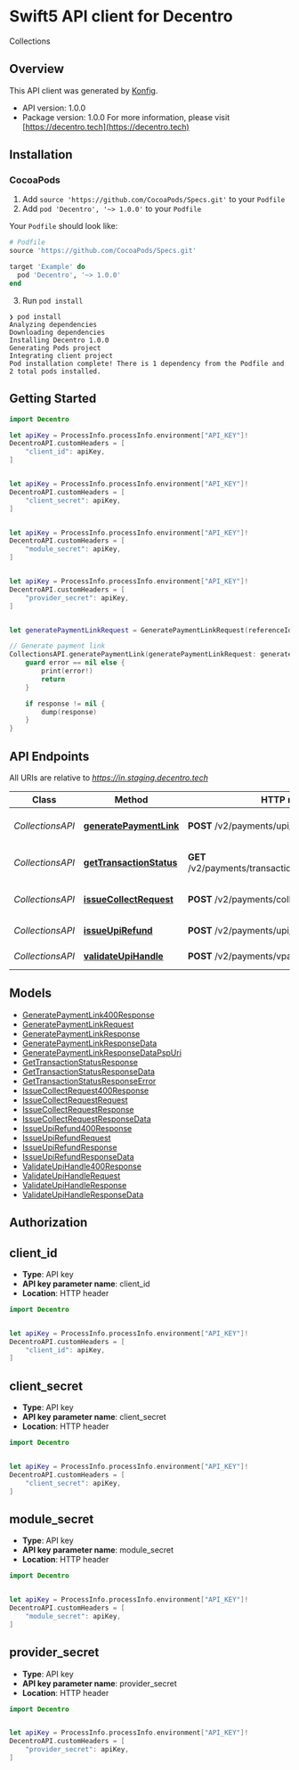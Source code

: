 # Swift5 API client for Decentro

Collections

## Overview
This API client was generated by [Konfig](https://konfigthis.com).

- API version: 1.0.0
- Package version: 1.0.0
For more information, please visit [https://decentro.tech](https://decentro.tech)

## Installation

### CocoaPods

1. Add `source 'https://github.com/CocoaPods/Specs.git'` to your `Podfile`
2. Add `pod 'Decentro', '~> 1.0.0'` to your `Podfile`

Your `Podfile` should look like:
```ruby
# Podfile
source 'https://github.com/CocoaPods/Specs.git'

target 'Example' do
  pod 'Decentro', '~> 1.0.0'
end
```
3. Run `pod install`

```shell
❯ pod install
Analyzing dependencies
Downloading dependencies
Installing Decentro 1.0.0
Generating Pods project
Integrating client project
Pod installation complete! There is 1 dependency from the Podfile and 2 total pods installed.
```

## Getting Started

```swift
import Decentro

let apiKey = ProcessInfo.processInfo.environment["API_KEY"]!
DecentroAPI.customHeaders = [
    "client_id": apiKey,
]


let apiKey = ProcessInfo.processInfo.environment["API_KEY"]!
DecentroAPI.customHeaders = [
    "client_secret": apiKey,
]


let apiKey = ProcessInfo.processInfo.environment["API_KEY"]!
DecentroAPI.customHeaders = [
    "module_secret": apiKey,
]


let apiKey = ProcessInfo.processInfo.environment["API_KEY"]!
DecentroAPI.customHeaders = [
    "provider_secret": apiKey,
]


let generatePaymentLinkRequest = GeneratePaymentLinkRequest(referenceId: "referenceId_example", payeeAccount: "payeeAccount_example", amount: 123, purposeMessage: "purposeMessage_example", generateQr: 123, expiryTime: 123, customizedQrWithLogo: 123, generateUri: 123) // GeneratePaymentLinkRequest | 

// Generate payment link
CollectionsAPI.generatePaymentLink(generatePaymentLinkRequest: generatePaymentLinkRequest) { (response, error) in
    guard error == nil else {
        print(error!)
        return
    }

    if response != nil {
        dump(response)
    }
}

```

## API Endpoints

All URIs are relative to *https://in.staging.decentro.tech*

Class | Method | HTTP request | Description
------------ | ------------- | ------------- | -------------
*CollectionsAPI* | [**generatePaymentLink**](docs/CollectionsAPI.md#generatepaymentlink) | **POST** /v2/payments/upi/link | Generate payment link
*CollectionsAPI* | [**getTransactionStatus**](docs/CollectionsAPI.md#gettransactionstatus) | **GET** /v2/payments/transaction/{transaction_id}/status | Get transaction status
*CollectionsAPI* | [**issueCollectRequest**](docs/CollectionsAPI.md#issuecollectrequest) | **POST** /v2/payments/collection | Issue collect request
*CollectionsAPI* | [**issueUpiRefund**](docs/CollectionsAPI.md#issueupirefund) | **POST** /v2/payments/upi/refund | Issue UPI Refund
*CollectionsAPI* | [**validateUpiHandle**](docs/CollectionsAPI.md#validateupihandle) | **POST** /v2/payments/vpa/validate | Validate UPI handle


## Models

 - [GeneratePaymentLink400Response](docs/GeneratePaymentLink400Response.md)
 - [GeneratePaymentLinkRequest](docs/GeneratePaymentLinkRequest.md)
 - [GeneratePaymentLinkResponse](docs/GeneratePaymentLinkResponse.md)
 - [GeneratePaymentLinkResponseData](docs/GeneratePaymentLinkResponseData.md)
 - [GeneratePaymentLinkResponseDataPspUri](docs/GeneratePaymentLinkResponseDataPspUri.md)
 - [GetTransactionStatusResponse](docs/GetTransactionStatusResponse.md)
 - [GetTransactionStatusResponseData](docs/GetTransactionStatusResponseData.md)
 - [GetTransactionStatusResponseError](docs/GetTransactionStatusResponseError.md)
 - [IssueCollectRequest400Response](docs/IssueCollectRequest400Response.md)
 - [IssueCollectRequestRequest](docs/IssueCollectRequestRequest.md)
 - [IssueCollectRequestResponse](docs/IssueCollectRequestResponse.md)
 - [IssueCollectRequestResponseData](docs/IssueCollectRequestResponseData.md)
 - [IssueUpiRefund400Response](docs/IssueUpiRefund400Response.md)
 - [IssueUpiRefundRequest](docs/IssueUpiRefundRequest.md)
 - [IssueUpiRefundResponse](docs/IssueUpiRefundResponse.md)
 - [IssueUpiRefundResponseData](docs/IssueUpiRefundResponseData.md)
 - [ValidateUpiHandle400Response](docs/ValidateUpiHandle400Response.md)
 - [ValidateUpiHandleRequest](docs/ValidateUpiHandleRequest.md)
 - [ValidateUpiHandleResponse](docs/ValidateUpiHandleResponse.md)
 - [ValidateUpiHandleResponseData](docs/ValidateUpiHandleResponseData.md)


## Authorization


## client_id

- **Type**: API key
- **API key parameter name**: client_id
- **Location**: HTTP header

```swift 
import Decentro


let apiKey = ProcessInfo.processInfo.environment["API_KEY"]!
DecentroAPI.customHeaders = [
    "client_id": apiKey,
]
```

## client_secret

- **Type**: API key
- **API key parameter name**: client_secret
- **Location**: HTTP header

```swift 
import Decentro


let apiKey = ProcessInfo.processInfo.environment["API_KEY"]!
DecentroAPI.customHeaders = [
    "client_secret": apiKey,
]
```

## module_secret

- **Type**: API key
- **API key parameter name**: module_secret
- **Location**: HTTP header

```swift 
import Decentro


let apiKey = ProcessInfo.processInfo.environment["API_KEY"]!
DecentroAPI.customHeaders = [
    "module_secret": apiKey,
]
```

## provider_secret

- **Type**: API key
- **API key parameter name**: provider_secret
- **Location**: HTTP header

```swift 
import Decentro


let apiKey = ProcessInfo.processInfo.environment["API_KEY"]!
DecentroAPI.customHeaders = [
    "provider_secret": apiKey,
]
```

